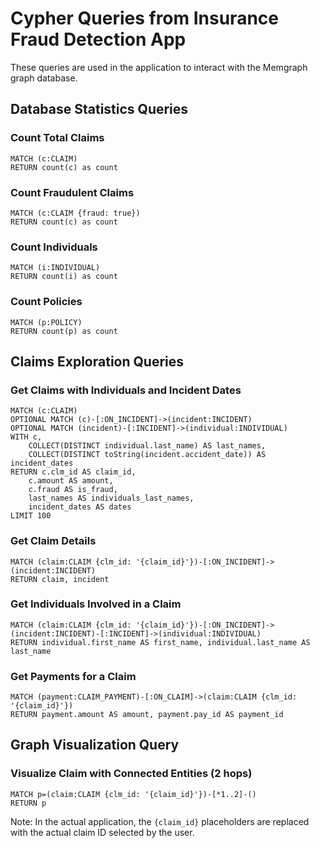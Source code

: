 # Cypher Queries from Insurance Fraud Detection App

These queries are used in the application to interact with the Memgraph graph database.

## Database Statistics Queries

### Count Total Claims
```cypher
MATCH (c:CLAIM) 
RETURN count(c) as count
```

### Count Fraudulent Claims
```cypher
MATCH (c:CLAIM {fraud: true}) 
RETURN count(c) as count
```

### Count Individuals
```cypher
MATCH (i:INDIVIDUAL) 
RETURN count(i) as count
```

### Count Policies
```cypher
MATCH (p:POLICY) 
RETURN count(p) as count
```

## Claims Exploration Queries

### Get Claims with Individuals and Incident Dates
```cypher
MATCH (c:CLAIM)
OPTIONAL MATCH (c)-[:ON_INCIDENT]->(incident:INCIDENT)
OPTIONAL MATCH (incident)-[:INCIDENT]->(individual:INDIVIDUAL)
WITH c, 
    COLLECT(DISTINCT individual.last_name) AS last_names,
    COLLECT(DISTINCT toString(incident.accident_date)) AS incident_dates
RETURN c.clm_id AS claim_id, 
    c.amount AS amount, 
    c.fraud AS is_fraud,
    last_names AS individuals_last_names,
    incident_dates AS dates
LIMIT 100
```

### Get Claim Details
```cypher
MATCH (claim:CLAIM {clm_id: '{claim_id}'})-[:ON_INCIDENT]->(incident:INCIDENT)
RETURN claim, incident
```

### Get Individuals Involved in a Claim
```cypher
MATCH (claim:CLAIM {clm_id: '{claim_id}'})-[:ON_INCIDENT]->(incident:INCIDENT)-[:INCIDENT]->(individual:INDIVIDUAL)
RETURN individual.first_name AS first_name, individual.last_name AS last_name
```

### Get Payments for a Claim
```cypher
MATCH (payment:CLAIM_PAYMENT)-[:ON_CLAIM]->(claim:CLAIM {clm_id: '{claim_id}'})
RETURN payment.amount AS amount, payment.pay_id AS payment_id
```

## Graph Visualization Query

### Visualize Claim with Connected Entities (2 hops)
```cypher
MATCH p=(claim:CLAIM {clm_id: '{claim_id}'})-[*1..2]-()
RETURN p
```

Note: In the actual application, the `{claim_id}` placeholders are replaced with the actual claim ID selected by the user.